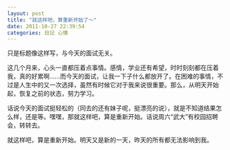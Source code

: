 ```yaml
---
layout: post 
title: "就这样吧，算重新开始了～"
date: 2011-10-27 22:39:54
categories: 日记 心情
---
```


只是标题像这样写，与今天的面试无关。

这几个月来，心头一直都压着点事情。感情，学业还有希望，时时刻刻都在压着我，真的好累啊......而今天的面试，让我一下子什么都放开了。在困难的事情，不过是人生中的又一次选择，虽然有时候它对于我来说很重要。那么，从明天开始起，恢复之前的状态，努力学习。

话说今天的面试挺轻松的（同去的还有妹子呢，挺漂亮的说），就是不知道结果怎么样，还是等。嘿嘿，那就这样吧，算是重新开始。话说周六“武大”有校园招聘会，转转去。

就这样吧，算是重新开始。明天又是新的一天，昨天的所有都无法影响到我。



&nbsp;